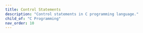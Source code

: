 ```yaml
---
title: Control Statements
description: "Control statements in C programming language."
child_of: "C Programming"
nav_order: 10
---
```

